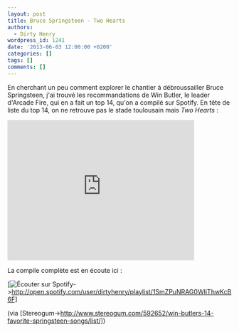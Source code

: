 ```yaml
---
layout: post
title: Bruce Springsteen - Two Hearts
authors:
  - Dirty Henry
wordpress_id: 1241
date: '2013-06-03 12:00:00 +0200'
categories: []
tags: []
comments: []
---
```

En cherchant un peu comment explorer le chantier à débroussailler Bruce Springsteen, j'ai trouvé les recommandations de Win Butler, le leader d'Arcade Fire, qui en a fait un top 14, qu'on a compilé sur Spotify. En tête de liste du top 14, on ne retrouve pas le stade toulousain mais *Two Hearts* :

<iframe width="420" height="315" src="http://www.youtube.com/embed/g3aqhFjYLWk" frameborder="0" allowfullscreen></iframe>

La compile complète est en écoute ici : 

[<img alt="Écouter sur Spotify" src="/squelettes/images/spotify-button.png" />->http://open.spotify.com/user/dirtyhenry/playlist/1SmZPuNRAG0WIiThwKcB6F]

(via [Stereogum->http://www.stereogum.com/592652/win-butlers-14-favorite-springsteen-songs/list/])
